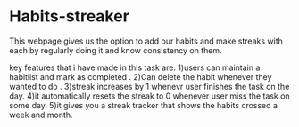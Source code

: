 # Habits-streaker
This webpage gives us the option to add our habits and make streaks with each by regularly doing it and know consistency on them.


key features that i have made in this task are:
1)users can maintain a habitlist and mark as completed .
2)Can delete the habit whenever they wanted to do .
3)streak increases by 1 whenevr user finishes the task on the day.
4)it automatically resets the streak to 0 whenever user miss the task on some day.
5)it gives you a streak tracker that shows the habits crossed a week and month.

